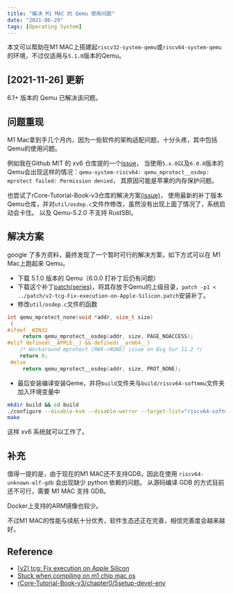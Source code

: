 ```yaml
---
title: "解决 M1 MAC 的 Qemu 使用问题"
date: "2021-06-29"
tags: [Operating System]
---
```


本文可以帮助在M1 MAC上搭建起`riscv32-system-qemu`或`riscv64-system-qemu`的环境，不过仅适用与`5.1.0`版本的Qemu。

## [2021-11-26] 更新
6.1+ 版本的 Qemu 已解决该问题。

## 问题重现

M1 Mac拿到手几个月内，因为一些软件的架构适配问题，十分头疼，其中包括Qemu的使用问题。

例如我在Github MIT 的 xv6 仓库提的一个[issue](https://github.com/mit-pdos/xv6-riscv/issues/76)，
当使用`5.x.0`以及`6.0.0`版本的Qemu会出现这样的情况：`qemu-system-riscv64: qemu_mprotect__osdep: mprotect failed: Permission denied`，
其原因可能是苹果的内存保护问题。

也尝试了rCore-Tutorial-Book-v3仓库的解决方案[(issue)](https://github.com/rcore-os/rCore-Tutorial-Book-v3/issues/11)，
使用最新的补丁版本Qemu仓库，并对`util/osdep.c`文件作修改，虽然没有出现上面了情况了，系统启动会卡住。
以及 Qemu-5.2.0 不支持 RustSBI。

## 解决方案

google 了多方资料，最终发现了一个暂时可行的解决方案，如下方式可以在 M1 Mac上跑起来 Qemu。

- 下载 5.1.0 版本的 Qemu（6.0.0 打补丁后仍有问题）
- 下载这个补丁[patch(series)](https://patchwork.kernel.org/project/qemu-devel/patch/20210103145055.11074-1-r.bolshakov@yadro.com/)，将其存放于Qemu的上级目录，`patch -p1 < ../patch/v2-tcg-Fix-execution-on-Apple-Silicon.patch`安装补丁。
- 修改`util/osdep.c`文件的函数
```c++
int qemu_mprotect_none(void *addr, size_t size)
 {
#ifdef _WIN32
     return qemu_mprotect__osdep(addr, size, PAGE_NOACCESS);
#elif defined(__APPLE__) && defined(__arm64__)
    /* Workaround mprotect (RWX->NONE) issue on Big Sur 11.2 */
    return 0;
 #else
     return qemu_mprotect__osdep(addr, size, PROT_NONE);
```
- 最后安装编译安装Qeme，并将`build`文件夹与`build/riscv64-softmmu`文件夹加入环境变量中
```zsh
mkdir build && cd build
./configure --disable-kvm --disable-werror --target-list="riscv64-softmmu"
make
```

这样 xv6 系统就可以工作了。

## 补充

值得一提的是，由于现在的M1 MAC还不支持GDB，因此在使用 `riscv64-unknown-elf-gdb` 会出现缺少 python 依赖的问题。
从源码编译 GDB 的方式目前还不可行，需要 M1 MAC 支持 GDB。

Docker上支持的ARM镜像也较少。

不过M1 MAC的性能与续航十分优秀，软件生态还正在完善，相信完善度会越来越好。

## Reference
- [[v2] tcg: Fix execution on Apple Silicon](https://patchwork.kernel.org/project/qemu-devel/patch/20210103145055.11074-1-r.bolshakov@yadro.com/)
- [Stuck when compiling on m1 chip mac os](https://github.com/mit-pdos/xv6-riscv/issues/76)
- [rCore-Tutorial-Book-v3/chapter0/5setup-devel-env](https://github.com/rcore-os/rCore-Tutorial-Book-v3/issues/11)
